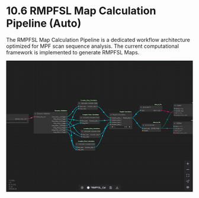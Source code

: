 # 10.6 RMPFSL Map Calculation Pipeline (Auto)

The RMPFSL Map Calculation Pipeline is a dedicated workflow architecture optimized for MPF scan sequence analysis. The current computational framework is implemented to generate RMPFSL Maps.

![Image_67](../images/image_67.png)

